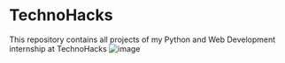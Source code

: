 # TechnoHacks
This repository contains all projects of my Python and Web Development internship at TechnoHacks
![image](https://github.com/iam-priyanshu-sharma/TechnoHacks/assets/77437944/040e9548-4194-436d-a5ec-ce40d88ba80a)
